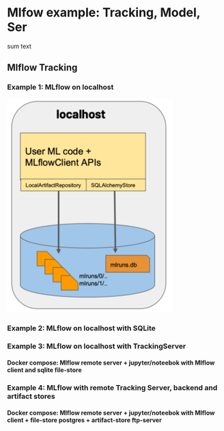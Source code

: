 # Mlfow example: Tracking, Model, Ser

sum text

## Mlflow Tracking

### Example 1: MLflow on localhost
![Local!](/src/images/example_1_local.png "Local")

### Example 2: MLflow on localhost with SQLite


### Example 3: MLflow on localhost with TrackingServer 

#### Docker compose:  Mlflow remote server + jupyter/noteebok with Mlflow client and sqlite file-store


### Example 4: MLflow with remote Tracking Server, backend and artifact stores

#### Docker compose:  Mlflow remote server + jupyter/noteebok with Mlflow client + file-store postgres + artifact-store ftp-server

